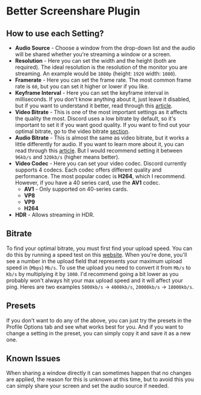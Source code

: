 # Better Screenshare Plugin

## How to use each Setting?

-   **Audio Source** - Choose a window from the drop-down list and the audio will be shared whether you're streaming a window or a screen.
-   **Resolution** - Here you can set the width and the height (both are required). The ideal resolution is the resolution of the monitor you are streaming. An example would be `1080p` (height: `1920` width: `1080`).
-   **Framerate** - Here you can set the frame rate. The most common frame rate is `60`, but you can set it higher or lower if you like.
-   **Keyframe Interval** - Here you can set the keyframe interval in milliseconds. If you don't know anything about it, just leave it disabled, but if you want to understand it better, read through this [article](https://filmora.wondershare.com/video-editing/keyframe-interval-obs.html).
-   **Video Bitrate** - This is one of the most important settings as it affects the quality the most. Discord uses a low bitrate by default, so it's important to set it if you want good quality. If you want to find out your optimal bitrate, go to the video bitrate [section](https://github.com/Vendicated/Vencord/tree/main/src/plugins/betterScreenshare#video-bitrate).
-   **Audio Bitrate** - This is almost the same as video bitrate, but it works a little differently for audio. If you want to learn more about it, you can read through this [article](https://www.adobe.com/creativecloud/video/discover/audio-bitrate.html). But I would recommend setting it between `96kb/s` and `320kb/s` (higher means better).
-   **Video Codec** - Here you can set your video codec. Discord currently supports 4 codecs. Each codec offers different quality and performance. The most popular codec is **H264**, which I recommend. However, if you have a 40 series card, use the **AV1** codec.
    -   **AV1** - Only supported on 40-series cards.
    -   **VP8**
    -   **VP9**
    -   **H264**
-   **HDR** - Allows streaming in HDR.

## Bitrate

To find your optimal bitrate, you must first find your upload speed. You can do this by running a speed test on this [website](https://www.speedtest.net/). When you're done, you'll see a number in the upload field that represents your maximum upload speed in (`Mbps`) `Mb/s`. To use the upload you need to convert it from `Mb/s` to `Kb/s` by multiplying it by `1000`. I'd recommend going a bit lower as you probably won't always hit your max upload speed and it will affect your ping. Heres are two examples `5000kb/s` -> `4000kb/s`, `20000kb/s` -> `18000kb/s`.

## Presets

If you don't want to do any of the above, you can just try the presets in the Profile Options tab and see what works best for you. And if you want to change a setting in the preset, you can simply copy it and save it as a new one.

## Known Issues

When sharing a window directly it can sometimes happen that no changes are applied, the reason for this is unknown at this time, but to avoid this you can simply share your screen and set the audio source if needed.
